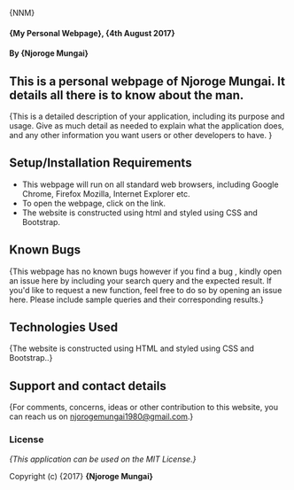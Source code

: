  {NNM}

#### {My Personal Webpage}, {4th August 2017}

#### By **{Njoroge Mungai}**

## This is a personal webpage of Njoroge Mungai. It details all there is to know about the man.

{This is a detailed description of your application, including its purpose and usage.  Give as much detail as needed to explain what the application does, and any other information you want users or other developers to have. }

## Setup/Installation Requirements

* This webpage will run on all standard web browsers, including Google Chrome, Firefox Mozilla, Internet Explorer etc.
* To open the webpage, click on the link.
* The website is constructed using html and styled using CSS and Bootstrap.

## Known Bugs

{This webpage has no known bugs however if you find a bug , kindly open an issue here by including your search query and the expected result.
If you'd like to request a new function, feel free to do so by opening an issue here. Please include sample queries and their corresponding results.}

## Technologies Used

{The website is constructed using HTML and styled using CSS and Bootstrap..}

## Support and contact details

{For comments, concerns, ideas or other contribution to this website, you can reach us on njorogemungai1980@gmail.com.}

### License

*{This application can be used on the MIT License.}*

Copyright (c) {2017} **{Njoroge Mungai}**
